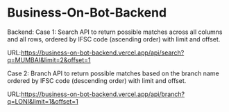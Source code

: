 # Business-On-Bot-Backend

Backend:
Case 1:
Search API to return possible matches across all columns and all rows, ordered by IFSC code (ascending order) with limit and offset.

URL:https://business-on-bot-backend.vercel.app/api/search?q=MUMBAI&limit=2&offset=1

Case 2:
Branch API to return possible matches based on the branch name ordered by IFSC code (descending order) with limit and offset.

URL:https://business-on-bot-backend.vercel.app/api/branch?q=LONI&limit=1&offset=1
